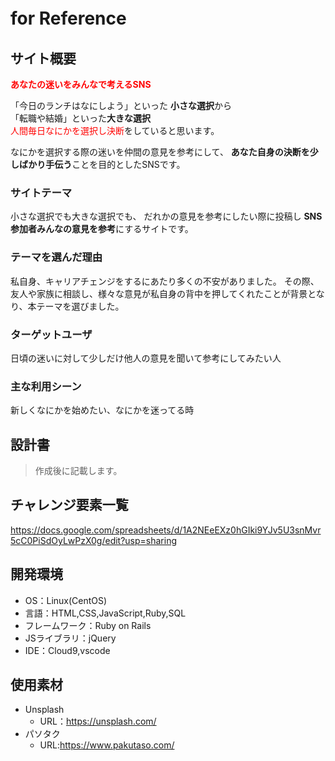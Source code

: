 # for Reference 　
## サイト概要
<span style="color: red; ">**あなたの迷いをみんなで考えるSNS**</span>

「今日のランチはなにしよう」といった
**小さな選択**から<br/>
「転職や結婚」といった**大きな選択**<br>
<span style="color: red; ">人間毎日なにかを選択し決断</span>をしていると思います。

なにかを選択する際の迷いを仲間の意見を参考にして、
 **あなた自身の決断を少しばかり手伝う**ことを目的としたSNSです。

### サイトテーマ
小さな選択でも大きな選択でも、
だれかの意見を参考にしたい際に投稿し
**SNS参加者みんなの意見を参考**にするサイトです。

### テーマを選んだ理由
私自身、キャリアチェンジをするにあたり多くの不安がありました。
その際、友人や家族に相談し、様々な意見が私自身の背中を押してくれたことが背景となり、本テーマを選びました。
### ターゲットユーザ
日頃の迷いに対して少しだけ他人の意見を聞いて参考にしてみたい人

### 主な利用シーン
新しくなにかを始めたい、なにかを迷ってる時
## 設計書
>作成後に記載します。
## チャレンジ要素一覧
https://docs.google.com/spreadsheets/d/1A2NEeEXz0hGIki9YJv5U3snMvr5cC0PiSdOyLwPzX0g/edit?usp=sharing

## 開発環境
- OS：Linux(CentOS)
- 言語：HTML,CSS,JavaScript,Ruby,SQL
- フレームワーク：Ruby on Rails
- JSライブラリ：jQuery
- IDE：Cloud9,vscode

## 使用素材
* Unsplash
  * URL：https://unsplash.com/
* パソタク
  * URL:https://www.pakutaso.com/

